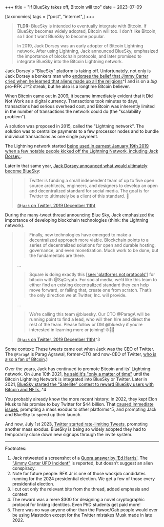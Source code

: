 +++
title = "If BlueSky takes off, Bitcoin will too"
date = 2023-07-09

[taxonomies]
tags = ["post", "internet",]
+++

> **TLDR:** BlueSky is intended to eventually integrate with Bitcoin. If BlueSky becomes widely adopted, Bitcoin will too. I don't like Bitcoin, so I don't want BlueSky to become popular.
> 
> In 2019, Jack Dorsey was an early adopter of Bitcoin Lightning network. After using Lightning, Jack announced BlueSky, emphasized the importance of blockchain protocols, and later promised to integrate BlueSky into the Bitcoin Lightning network.


Jack Dorsey's "BlueSky" platform is taking off. Unfortunately, not only is Jack Dorsey a bonkers man who [endorses the belief that Jimmy Carter cried when he learned that aliens made up all the religions](https://twitter.com/BrianJo78940026/status/1674770881955115009)^1 and is on a *big* pro-RFK Jr^2 streak, but he also is a longtime Bitcoin believer.

<!-- more -->

When Bitcoin came out in 2009, it became immediately evident that it Did Not Work as a digital currency. Transactions took minutes to days, transactions had serious overhead cost, and Bitcoin was inherently limited in the number of transactions the network could do (the "scalability problem").

A solution was proposed in 2015, called the "Lightning network". The solution was to centralize payments to a few processor nodes and to bundle individual transactions as one single payment.

The Lightning network started [being used in earnest January 19th 2019 when a few notable people kicked off the Lightning Network, including Jack Dorsey.](https://cointelegraph.com/news/the-lightning-torch-how-the-community-united-to-teach-jack-dorsey-about-feeless-rapid-off-chain-transactions).

Later in that same year, [Jack Dorsey announced what would ultimately become BlueSky](https://www.theverge.com/2019/12/11/21010856/twitter-jack-dorsey-bluesky-decentralized-social-network-research-moderation):

> > Twitter is funding a small independent team of up to five open source architects, engineers, and designers to develop an open and decentralized standard for social media. The goal is for Twitter to ultimately be a client of this standard. 🧵
> 
> [(`@jack` on Twitter, 2019 December 11th)](https://twitter.com/jack/status/1204766078468911106)

During the many-tweet thread announcing Blue Sky, Jack emphasized the importance of developing blockchain technologies (think: the Lightning network).

> > Finally, new technologies have emerged to make a decentralized approach more viable. Blockchain points to a series of decentralized solutions for open and durable hosting, governance, and even monetization. Much work to be done, but the fundamentals are there.
> 
> ...
> 
> > Square is doing exactly this \[[see: 'platforms not protocols'](https://knightcolumbia.org/content/protocols-not-platforms-a-technological-approach-to-free-speech)\] for bitcoin with @SqCrypto. For social media, we’d like this team to either find an existing decentralized standard they can help move forward, or failing that, create one from scratch. That’s the only direction we at Twitter, Inc. will provide.
> 
> ...
> 
> > We’re calling this team  @bluesky. Our CTO @ParagA will be running point to find a lead, who will then hire and direct the rest of the team. Please follow or DM  @bluesky if you’re interested in learning more or joining! 🌐💬💙
> 
> [(`@jack` on Twitter, 2019 December 11th)](https://twitter.com/jack/status/1204766078468911106)^3

Some context: These tweets came out when Jack was the CEO of Twitter. The `@ParagA` is Parag Agrawal, former-CTO and now-CEO of Twitter, [who is also a fan of Bitcoin](https://twitter.com/paraga/status/1193248318249414656).)

Over the years, Jack has continued to promote Bitcoin and its' Lightning network. On June 10th 2021, [he said it's "only a matter of time"](https://twitter.com/jack/status/1403174877444587523) until the Bitcoin Lightning Network is integrated into BlueSky or Twitter. Later in 2021, [BlueSky started the "Satellite" contest to reward BlueSky users with Bitcoin and NFTs.](https://blueskyweb.xyz/blog/satellite).^4

You probably already know the more recent history: In 2022, they kept Elon Musk to his promise to buy Twitter for $44 billion. That [caused immediate issues](https://twitterisgoinggreat.com/), prompting a mass exodus to other platforms^5, and prompting Jack and BlueSky to speed up their launch.

And now, July 1st 2023, [Twitter started rate-limiting Tweets](https://news.ycombinator.com/item?id=36552324), prompting another mass exodus. BlueSky is being so widely adopted they had to temporarily close down new signups through the invite system.

---

Footnotes:

1. Jack retweeted a screenshot of a [Quora answer by 'Ed Harris'](https://www.quora.com/What-was-Jimmy-Carter-told-about-UFOs-that-made-him-cry?share=1).  The ["Jimmy Carter UFO Incident"](https://en.wikipedia.org/wiki/Jimmy_Carter_UFO_incident) is reported, but doesn't suggest an alien conspiracy.
2. Note for future people: RFK Jr is one of those wackjob candidates running for the 2024 presidential election. We get a few of those every  presidential election. 
3. I cut out only the relevant bits from the thread, added emphasis and context
4. The reward was a mere $300 for designing a novel cryptographic protocol for linking identities. Even PhD students get paid more! 
5. There was no way anyone other than the Pawoo/Gab people would ever be using Mastodon except for the Twitter mistakes Musk made in late 2022.
